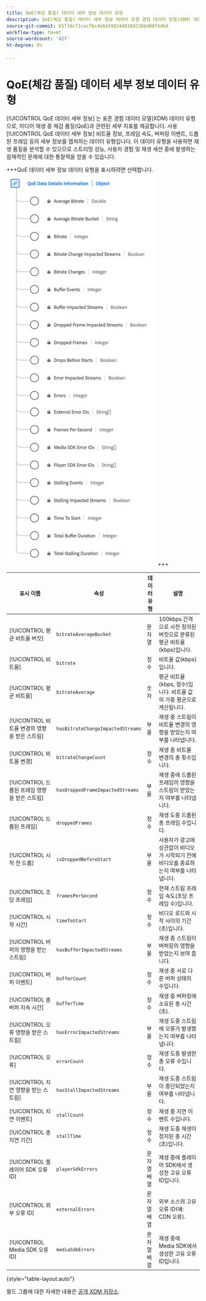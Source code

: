 ```yaml
---
title: QoE(체감 품질) 데이터 세부 정보 데이터 유형
description: QoE(체감 품질) 데이터 세부 정보 데이터 유형 경험 데이터 모델(XDM) 데이터 유형에 대해 알아봅니다.
source-git-commit: 65f3dcf1cacfbc4e8a598244810d238bd88f64bd
workflow-type: tm+mt
source-wordcount: '427'
ht-degree: 5%

---
```


# QoE(체감 품질) 데이터 세부 정보 데이터 유형

[!UICONTROL QoE 데이터 세부 정보] 는 표준 경험 데이터 모델(XDM) 데이터 유형으로, 미디어 재생 중 체감 품질(QoE)과 관련된 세부 지표를 제공합니다. 사용 [!UICONTROL QoE 데이터 세부 정보] 비트율 정보, 프레임 속도, 버퍼링 이벤트, 드롭된 프레임 등의 세부 정보를 캡처하는 데이터 유형입니다. 이 데이터 유형을 사용하면 재생 품질을 분석할 수 있으므로 스트리밍 성능, 사용자 경험 및 재생 세션 중에 발생하는 잠재적인 문제에 대한 통찰력을 얻을 수 있습니다.

+++QoE 데이터 세부 정보 데이터 유형을 표시하려면 선택합니다.
![QoE(체감 품질) 데이터 세부 정보 데이터 유형 다이어그램입니다.](../images/data-types/qoe-data-details-information.png)
+++

| 표시 이름 | 속성 | 데이터 유형 | 설명 |
|----------------------------------------|----------------------------|-----------|--------------------------------------------------------------------------------------------------|
| [!UICONTROL 평균 비트율 버킷] | `bitrateAverageBucket` | 문자열 | 100kbps 간격으로 사전 정의된 버킷으로 분류된 평균 비트율(kbps)입니다. |
| [!UICONTROL 비트율] | `bitrate` | 정수 | 비트율 값(kbps)입니다. |
| [!UICONTROL 평균 비트율] | `bitrateAverage` | 숫자 | 평균 비트율(kbps, 정수)입니다. 비트율 값의 가중 평균으로 계산됩니다. |
| [!UICONTROL 비트율 변경의 영향을 받은 스트림] | `hasBitrateChangeImpactedStreams` | 부울 | 재생 중 스트림이 비트율 변경의 영향을 받았는지 여부를 나타냅니다. |
| [!UICONTROL 비트율 변경] | `bitrateChangeCount` | 정수 | 재생 중 비트율 변경의 총 횟수입니다. |
| [!UICONTROL 드롭된 프레임 영향을 받은 스트림] | `hasDroppedFrameImpactedStreams` | 부울 | 재생 중에 드롭된 프레임의 영향을 스트림이 받았는지 여부를 나타냅니다. |
| [!UICONTROL 드롭된 프레임] | `droppedFrames` | 정수 | 재생 도중 드롭된 총 프레임 수입니다. |
| [!UICONTROL 시작 전 드롭] | `isDroppedBeforeStart` | 부울 | 사용자가 광고에 상관없이 비디오가 시작되기 전에 비디오를 종료하는지 여부를 나타냅니다. |
| [!UICONTROL 초당 프레임] | `framesPerSecond` | 정수 | 현재 스트림 프레임 속도(초당 프레임 수)입니다. |
| [!UICONTROL 시작 시간] | `timeToStart` | 정수 | 비디오 로드와 시작 사이의 기간(초)입니다. |
| [!UICONTROL 버퍼의 영향을 받는 스트림] | `hasBufferImpactedStreams` | 부울 | 재생 중 스트림이 버퍼링의 영향을 받았는지 보여 줍니다. |
| [!UICONTROL 버퍼 이벤트] | `bufferCount` | 정수 | 재생 중 서로 다른 버퍼 상태의 수입니다. |
| [!UICONTROL 총 버퍼 지속 시간] | `bufferTime` | 정수 | 재생 중 버퍼링에 소요된 총 시간(초). |
| [!UICONTROL 오류 영향을 받은 스트림] | `hasErrorImpactedStreams` | 부울 | 재생 도중 스트림에 오류가 발생했는지 여부를 나타냅니다. |
| [!UICONTROL 오류] | `errorCount` | 정수 | 재생 도중 발생한 총 오류 수입니다. |
| [!UICONTROL 지연 영향을 받는 스트림] | `hasStallImpactedStreams` | 부울 | 재생 도중 스트림이 중단되었는지 여부를 나타냅니다. |
| [!UICONTROL 지연 이벤트] | `stallCount` | 정수 | 재생 중 지연 이벤트 수입니다. |
| [!UICONTROL 총 지연 기간] | `stallTime` | 정수 | 재생 도중 재생이 정지된 총 시간(초)입니다. |
| [!UICONTROL 플레이어 SDK 오류 ID] | `playerSdkErrors` | 문자열 배열 | 재생 중에 플레이어 SDK에서 생성한 고유 오류 ID입니다. |
| [!UICONTROL 외부 오류 ID] | `externalErrors` | 문자열 배열 | 외부 소스의 고유 오류 ID(예: CDN 오류). |
| [!UICONTROL Media SDK 오류 ID] | `mediaSdkErrors` | 문자열 배열 | 재생 중에 Media SDK에서 생성한 고유 오류 ID입니다. |

{style="table-layout:auto"}

필드 그룹에 대한 자세한 내용은 [공개 XDM 저장소](https://github.com/adobe/xdm/blob/master/components/datatypes/qoedatadetails.schema.json).


